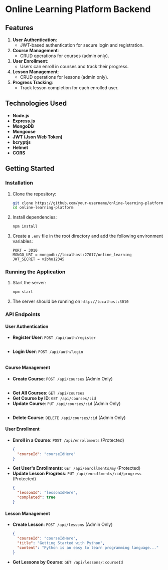 # Online Learning Platform Backend

## Features
1. **User Authentication**: 
    - JWT-based authentication for secure login and registration.
2. **Course Management**: 
    - CRUD operations for courses (admin only).
3. **User Enrollment**: 
    - Users can enroll in courses and track their progress.
4. **Lesson Management**: 
    - CRUD operations for lessons (admin only).
5. **Progress Tracking**: 
    - Track lesson completion for each enrolled user.

## Technologies Used
- **Node.js**
- **Express.js**
- **MongoDB**
- **Mongoose**
- **JWT (Json Web Token)**
- **bcryptjs**
- **Helmet**
- **CORS**

## Getting Started

### Installation
1. Clone the repository:
    ```bash
    git clone https://github.com/your-username/online-learning-platform.git
    cd online-learning-platform
    ```

2. Install dependencies:
    ```bash
    npm install
    ```

3. Create a `.env` file in the root directory and add the following environment variables:
    ```plaintext
    PORT = 3010
    MONGO_URI = mongodb://localhost:27017/online_learning
    JWT_SECRET = vibhu12345
    ```

### Running the Application
1. Start the server:
    ```bash
    npm start
    ```

2. The server should be running on `http://localhost:3010`

### API Endpoints

#### User Authentication
- **Register User**: `POST /api/auth/register`
    ```json
    
    ```
- **Login User**: `POST /api/auth/login`
    ```json
    
    ```

#### Course Management
- **Create Course**: `POST /api/courses` (Admin Only)
    ```json
    
    ```
- **Get All Courses**: `GET /api/courses`
- **Get Course by ID**: `GET /api/courses/:id`
- **Update Course**: `PUT /api/courses/:id` (Admin Only)
    ```json
    
    ```
- **Delete Course**: `DELETE /api/courses/:id` (Admin Only)

#### User Enrollment
- **Enroll in a Course**: `POST /api/enrollments` (Protected)
    ```json
    {
      "courseId": "courseIdHere"
    }
    ```
- **Get User's Enrollments**: `GET /api/enrollments/my` (Protected)
- **Update Lesson Progress**: `PUT /api/enrollments/:id/progress` (Protected)
    ```json
    {
      "lessonId": "lessonIdHere",
      "completed": true
    }
    ```

#### Lesson Management
- **Create Lesson**: `POST /api/lessons` (Admin Only)
    ```json
    {
      "courseId": "courseIdHere",
      "title": "Getting Started with Python",
      "content": "Python is an easy to learn programming language..."
    }
    ```
- **Get Lessons by Course**: `GET /api/lessons/:courseId`


